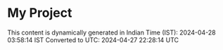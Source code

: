 # My Project

This content is dynamically generated in Indian Time (IST): 2024-04-28 03:58:14 IST
Converted to UTC: 2024-04-27 22:28:14 UTC
